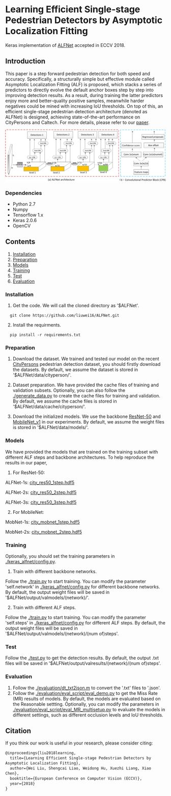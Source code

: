 # Learning Efficient Single-stage Pedestrian Detectors by Asymptotic Localization Fitting
Keras implementation of [ALFNet](./docs/2018ECCV-ALFNet.pdf) accepted in ECCV 2018.

## Introduction
This paper is a step forward pedestrian detection for both speed and accuracy. Specifically, a structurally simple but effective module called Asymptotic Localization Fitting (ALF) is proposed, which stacks a series of predictors to directly evolve the default anchor boxes step by step into improving detection results. As a result, during training the latter predictors enjoy more and better-quality positive samples, meanwhile harder negatives could be mined with increasing IoU thresholds. On top of this, an efficient single-stage pedestrian detection architecture (denoted as ALFNet) is designed, achieving state-of-the-art performance on CityPersons and Caltech. For more details, please refer to our [paper](./docs/2018ECCV-ALFNet.pdf).

 ![img01](./docs/network.png)

### Dependencies

* Python 2.7
* Numpy
* Tensorflow 1.x
* Keras 2.0.6
* OpenCV

## Contents
1. [Installation](#installation)
2. [Preparation](#preparation)
3. [Models](#models)
4. [Training](#training)
5. [Test](#test)
6. [Evaluation](#evaluation)

### Installation
1. Get the code. We will call the cloned directory as '$ALFNet'.
```
  git clone https://github.com/liuwei16/ALFNet.git
```
2. Install the requirments.
```
  pip install -r requirements.txt
```

### Preparation
1. Download the dataset.
We trained and tested our model on the recent [CityPersons](https://bitbucket.org/shanshanzhang/citypersons) pedestrian detection dataset, you should firstly download the datasets. By default, we assume the dataset is stored in '$ALFNet/data/cityperson/'.

2. Dataset preparation.
We have provided the cache files of training and validation subsets. Optionally, you can also follow the [./generate_data.py](https://github.com/liuwei16/ALFNet/blob/master/generate_data.py) to create the cache files for training and validation. By default, we assume the cache files is stored in '$ALFNet/data/cache/cityperson/'.

3. Download the initialized models.
We use the backbone [ResNet-50](https://github.com/fchollet/deep-learning-models/releases/download/v0.2/resnet50_weights_tf_dim_ordering_tf_kernels.h5) and [MobileNet_v1](https://github.com/fchollet/deep-learning-models/releases/download/v0.6/) in our experiments. By default, we assume the weight files is stored in '$ALFNet/data/models/'.

### Models
We have provided the models that are trained on the training subset with different ALF steps and backbone architectures. To help reproduce the results in our paper,
1. For ResNet-50:

  ALFNet-1s: [city_res50_1step.hdf5](https://pan.baidu.com/s/1dERMrgqAnnGMgi-bmRf4ow)
  
  ALFNet-2s: [city_res50_2step.hdf5](https://pan.baidu.com/s/1dERMrgqAnnGMgi-bmRf4ow)
  
  ALFNet-3s: [city_res50_3step.hdf5](https://pan.baidu.com/s/1dERMrgqAnnGMgi-bmRf4ow)
 
 
2. For MobileNet: 

 MobNet-1s: [city_mobnet_1step.hdf5](https://pan.baidu.com/s/1dERMrgqAnnGMgi-bmRf4ow)
 
 MobNet-2s: [city_mobnet_2step.hdf5](https://pan.baidu.com/s/1dERMrgqAnnGMgi-bmRf4ow)

### Training
Optionally, you should set the training parameters in [./keras_alfnet/config.py](https://github.com/liuwei16/ALFNet/blob/master/keras_alfnet/config.py).

1. Train with different backbone networks.

 Follow the [./train.py](https://github.com/liuwei16/ALFNet/blob/master/train.py) to start training. You can modify the parameter 'self.network' in [./keras_alfnet/config.py](https://github.com/liuwei16/ALFNet/blob/master/keras_alfnet/config.py) for different backbone networks. By default, the output weight files will be saved in '$ALFNet/output/valmodels/(network)/'.

2. Train with different ALF steps.
 
 Follow the [./train.py](https://github.com/liuwei16/ALFNet/blob/master/train.py) to start training. You can modify the parameter 'self.steps' in [./keras_alfnet/config.py](https://github.com/liuwei16/ALFNet/blob/master/keras_alfnet/config.py) for different ALF steps. By default, the output weight files will be saved in '$ALFNet/output/valmodels/(network)/(num of)steps'.

### Test
Follow the [./test.py](https://github.com/liuwei16/ALFNet/blob/master/test.py) to get the detection results. By default, the output .txt files will be saved in '$ALFNet/output/valresults/(network)/(num of)steps'.

### Evaluation
1. Follow the [./evaluation/dt_txt2json.m](https://github.com/liuwei16/ALFNet/blob/master/evaluation/dt_txt2json.m) to convert the '.txt' files to '.json'.
2. Follow the [./evaluation/eval_script/eval_demo.py](https://github.com/liuwei16/ALFNet/blob/master/evaluation/eval_script/eval_demo.py) to get the Miss Rate (MR) results of models. By default, the models are evaluated based on the Reasonable settting. Optionally, you can modify the parameters in [./evaluation/eval_script/eval_MR_multisetup.py](https://github.com/liuwei16/ALFNet/blob/master/evaluation/eval_script/eval_MR_multisetup.py) to evaluate the models in different settings, such as different occlusion levels and IoU thresholds.

## Citation
If you think our work is useful in your research, please consider citing:
```
@inproceedings{liu2018learning,
  title={Learning Efficient Single-stage Pedestrian Detectors by Asymptotic Localization Fitting},
  author={Wei Liu, Shengcai Liao, Weidong Hu, Xuezhi Liang, Xiao Chen},
  booktitle={European Conference on Computer Vision (ECCV)},
  year={2018}
}
```







